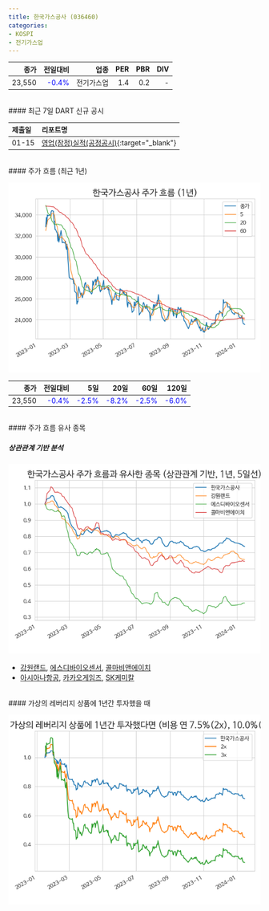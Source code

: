 ```yaml
---
title: 한국가스공사 (036460)
categories:
- KOSPI
- 전기가스업
---
```


|**종가**|**전일대비**|**업종**|**PER**|**PBR**|**DIV**|
|-------:|-----------:|-------:|------:|------:|------:|
|23,550|<span style="color: blue">-0.4%</span>|전기가스업|1.4|0.2|-|

<!-- more -->

<br>
#### 최근 7일 DART 신규 공시


|**제출일**|**리포트명**|
|:-----|:-------|
|01-15|[영업(잠정)실적(공정공시)](https://dart.fss.or.kr/dsaf001/main.do?rcpNo=20240115800595){:target="_blank"}|

<br>
#### 주가 흐름 (최근 1년)

![036460](/assets/images/stock/036460.png)

|**종가**|**전일대비**|**5일**|**20일**|**60일**|**120일**|
|---:|-------:|--:|---:|---:|----:|
|23,550|<span style="color: blue">-0.4%</span>|<span style="color: blue">-2.5%</span>|<span style="color: blue">-8.2%</span>|<span style="color: blue">-2.5%</span>|<span style="color: blue">-6.0%</span>|

<br>
#### 주가 흐름 유사 종목

##### 상관관계 기반 분석

![036460](/assets/images/stock/036460_corr.png)
- [강원랜드](/035250/), [에스디바이오센서](/137310/), [콜마비앤에이치](/200130/)
- [아시아나항공](/020560/), [카카오게임즈](/293490/), [SK케미칼](/285130/)

<br>
#### 가상의 레버리지 상품에 1년간 투자했을 때

![036460](/assets/images/stock/036460_2x.png)